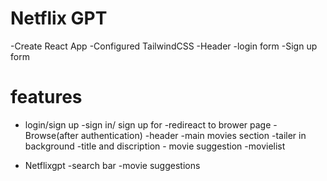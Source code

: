 # Netflix GPT

-Create React App
-Configured TailwindCSS
-Header
-login form
-Sign up form

# features

- login/sign up
  -sign in/ sign up for
  -redireact to brower page
  -Browse(after authentication)
  -header
  -main movies section
  -tailer in background
  -title and discription - movie suggestion
  -movielist

- Netflixgpt
  -search bar
  -movie suggestions
